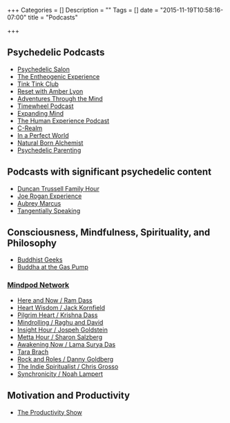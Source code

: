 +++
Categories = []
Description = ""
Tags = []
date = "2015-11-19T10:58:16-07:00"
title = "Podcasts"

+++


## Psychedelic Podcasts
* [Psychedelic Salon](http://psychedelicsalon.com)
* [The Entheogenic Experience](http://entheogenic.podomatic.com/)
* [Tink Tink Club](http://tinktinkclub.com)
* [Reset with Amber Lyon](http://reset.me/podcast/)
* [Adventures Through the Mind](http://www.jameswjesso.com/series/attmind-radio/)
* [Timewheel Podcast](http://timewheel.net/PODCAST)
* [Expanding Mind](http://expandingmind.podbean.com/)
* [The Human Experience Podcast](http://www.thehumanxp.com/)
* [C-Realm](http://c-realm.com)
* [In a Perfect World](http://in-a-perfect-world.podomatic.com/)
* [Natural Born Alchemist](http://www.naturalbornalchemist.com/)
* [Psychedelic Parenting](http://www.psychedelicparenting.org/?cat=9)

## Podcasts with significant psychedelic content
* [Duncan Trussell Family Hour](http://duncantrussell.com/)
* [Joe Rogan Experience](http://podcasts.joerogan.net/?search=Psychedelic)
* [Aubrey Marcus](http://aubreymarcus.com/category/podcast/)
* [Tangentially Speaking](http://chrisryanphd.com/tangentially-speaking/)

## Consciousness, Mindfulness, Spirituality, and Philosophy

* [Buddhist Geeks](http://www.buddhistgeeks.com/category/podcast/)
* [Buddha at the Gas Pump](https://batgap.com/subscribe-to-podcast/)

### [Mindpod Network](http://www.mindpodnetwork.com/our-podcasts/)
* [Here and Now / Ram Dass](http://www.mindpodnetwork.com/ram-dass-now/)
* [Heart Wisdom / Jack Kornfield](http://www.mindpodnetwork.com/jack-kornfield-heart-wisdom/)
* [Pilgrim Heart / Krishna Dass](http://www.mindpodnetwork.com/krishna-das-pilgrim-heart/)
* [Mindrolling / Raghu and David](http://www.mindpodnetwork.com/mindrolling/)
* [Insight Hour / Jospeh Goldstein](http://www.mindpodnetwork.com/joseph-goldstein-menu/)
* [Metta Hour / Sharon Salzberg](http://www.mindpodnetwork.com/sharon-salzberg-metta-hour/)
* [Awakening Now / Lama Surya Das](http://www.mindpodnetwork.com/awakening-now-lama-surya-das/)
* [Tara Brach](http://www.mindpodnetwork.com/tara/)
* [Rock and Roles / Danny Goldberg](http://www.mindpodnetwork.com/rock-roles-danny-goldberg/)
* [The Indie Spiritualist / Chris Grosso](http://www.mindpodnetwork.com/the-indie-spiritualist-chris-grosso/)
* [Synchronicity / Noah Lampert](http://www.mindpodnetwork.com/synchronicity-noah-lampert/)

## Motivation and Productivity
* [The Productivity Show](http://www.asianefficiency.com/podcast/)
